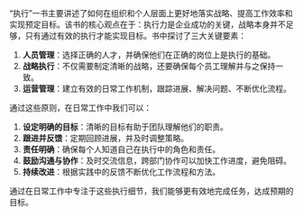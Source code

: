 “执行”一书主要讲述了如何在组织和个人层面上更好地落实战略、提高工作效率和实现预定目标。该书的核心观点在于：执行力是企业成功的关键，战略本身并不足够，只有通过有效的执行才能实现目标。书中探讨了三大关键要素：

1. **人员管理**：选择正确的人才，并确保他们在正确的岗位上是执行的基础。
2. **战略执行**：不仅需要制定清晰的战略，还要确保每个员工理解并与之保持一致。
3. **运营管理**：建立有效的日常工作机制，跟踪进展、解决问题、不断优化流程。

通过这些原则，在日常工作中我们可以：

1. **设定明确的目标**：清晰的目标有助于团队理解他们的职责。
2. **跟进并反馈**：定期回顾进展，并及时调整策略。
3. **责任明确**：确保每个人知道自己在执行中的角色和责任。
4. **鼓励沟通与协作**：及时交流信息，跨部门协作可以加快工作进度，避免阻碍。
5. **持续改进**：根据实践中的反馈不断优化工作流程和方法。

通过在日常工作中专注于这些执行细节，我们能够更有效地完成任务，达成预期的目标。
